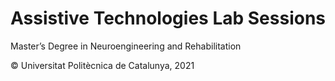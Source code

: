 # Assistive Technologies Lab Sessions

Master’s Degree in Neuroengineering and Rehabilitation

© Universitat Politècnica de Catalunya, 2021

 
